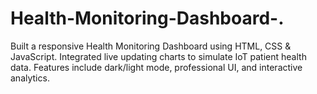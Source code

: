 # Health-Monitoring-Dashboard-.
Built a responsive Health Monitoring Dashboard using HTML, CSS &amp; JavaScript. Integrated live updating charts to simulate IoT patient health data. Features include dark/light mode, professional UI, and interactive analytics.
